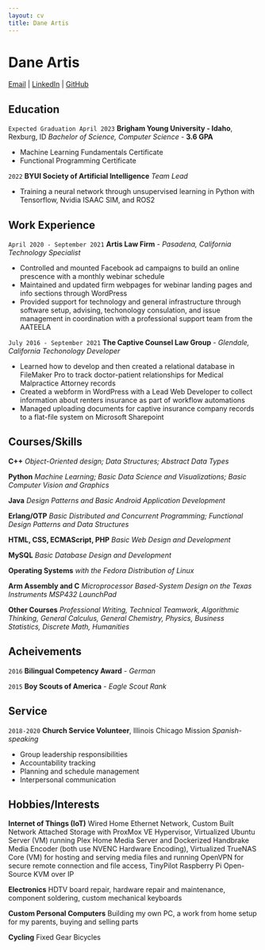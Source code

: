 ```yaml
---
layout: cv
title: Dane Artis
---
```

# Dane Artis

<div id="webaddress">
  <a href="mailto:art16002@byui.edu">Email</a>
| <a href="https://www.linkedin.com/in/dane-artis/">LinkedIn</a>
| <a href="https://github.com/Dartis4">GitHub</a>
</div>

## Education

`Expected Graduation April 2023`
__Brigham Young University - Idaho__, Rexburg, ID 
_Bachelor of Science, Computer Science_ - __3.6 GPA__

- Machine Learning Fundamentals Certificate
- Functional Programming Certificate

`2022`
__BYUI Society of Artificial Intelligence__
_Team Lead_

- Training a neural network through unsupervised learning in Python with Tensorflow, Nvidia ISAAC SIM, and ROS2

## Work Experience

`April 2020 - September 2021`
__Artis Law Firm__ - _Pasadena, California_
_Technology Specialist_

- Controlled and mounted Facebook ad campaigns to build an online prescence with a monthly webinar schedule
- Maintained and updated firm webpages for webinar landing pages and info sections through WordPress
- Provided support for technology and general infrastructure through software setup, advising, techonology consulation, and issue management in coordination with a professional support team from the AATEELA

`July 2016 - September 2021`
__The Captive Counsel Law Group__ - _Glendale, California_
_Techonology Developer_

- Learned how to develop and then created a relational database in FileMaker Pro to track doctor-patient relationships for Medical Malpractice Attorney records
- Created a webform in WordPress with a Lead Web Developer to collect information about renters insurance as part of workflow automations
- Managed uploading documents for captive insurance company records to a flat-file system on Microsoft Sharepoint

## Courses/Skills

__C++__
_Object-Oriented design; Data Structures; Abstract Data Types_

__Python__
_Machine Learning; Basic Data Science and Visualizations; Basic Computer Vision and Graphics_

__Java__
_Design Patterns and Basic Android Application Development_

__Erlang/OTP__
_Basic Distributed and Concurrent Programming; Functional Design Patterns and Data Structures_

__HTML, CSS, ECMAScript, PHP__
_Basic Web Design and Development_

__MySQL__
_Basic Database Design and Development_

__Operating Systems__
_with the Fedora Distribution of Linux_

__Arm Assembly and C__
_Microprocessor Based-System Design on the Texas Instruments MSP432 LaunchPad_

__Other Courses__
_Professional Writing, Technical Teamwork, Algorithmic Thinking, General Calculus, General Chemistry, Physics, Business Statistics, Discrete Math, Humanities_

## Acheivements

`2016`
__Bilingual Competency Award__ - _German_

`2015`
__Boy Scouts of America__ - _Eagle Scout Rank_

## Service

`2018-2020`
__Church Service Volunteer__, Illinois Chicago Mission
_Spanish-speaking_

- Group leadership responsibilities
- Accountability tracking
- Planning and schedule management
- Interpersonal communication

## Hobbies/Interests

__Internet of Things (IoT)__
Wired Home Ethernet Network, Custom Built Network Attached Storage with ProxMox VE Hypervisor, Virtualized Ubuntu Server (VM) running Plex Home Media Server and Dockerized Handbrake Media Encoder (both use NVENC Hardware Encoding), Virtualized TrueNAS Core (VM) for hosting and serving media files and running OpenVPN for secure remote connection and file access, TinyPilot Raspberry Pi Open-Source KVM over IP

__Electronics__
HDTV board repair, hardware repair and maintenance, component soldering, custom mechanical keyboards

__Custom Personal Computers__
Building my own PC, a work from home setup for my parents, buying and selling parts

__Cycling__
Fixed Gear Bicycles

<!-- ### Footer

Last updated: February 2022 -->
